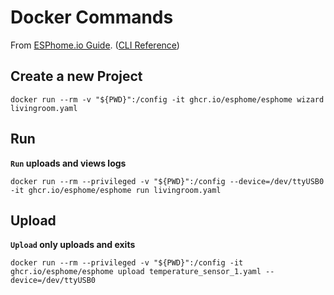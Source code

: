 # Docker Commands

From [ESPhome.io Guide](https://esphome.io/guides/getting_started_command_line.html#connecting-the-esp-device). ([CLI Reference](https://esphome.io/guides/cli.html))

## Create a new Project
`docker run --rm -v "${PWD}":/config -it ghcr.io/esphome/esphome wizard livingroom.yaml`

## Run
**`Run` uploads and views logs**

`docker run --rm --privileged -v "${PWD}":/config --device=/dev/ttyUSB0 -it ghcr.io/esphome/esphome run livingroom.yaml`

## Upload
**`Upload` only uploads and exits**

`docker run --rm --privileged -v "${PWD}":/config -it ghcr.io/esphome/esphome upload temperature_sensor_1.yaml --device=/dev/ttyUSB0`